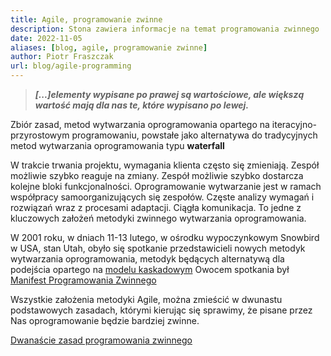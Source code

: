 ```yaml
---
title: Agile, programowanie zwinne
description: Stona zawiera informacje na temat programowania zwinnego
date: 2022-11-05
aliases: [blog, agile, programowanie zwinne]
author: Piotr Fraszczak
url: blog/agile-programming
---
```



> ***[...]elementy wypisane po prawej są wartościowe, ale większą wartość mają dla nas te, które wypisano po lewej.*** 


Zbiór zasad, metod wytwarzania oprogramowania opartego na iteracyjno-przyrostowym programowaniu, powstałe jako alternatywa do tradycyjnych metod wytwarzania oprogramowania typu **waterfall**

W trakcie trwania projektu, wymagania klienta często się zmieniają.
Zespół możliwie szybko reaguje na zmiany.
Zespół możliwie szybko dostarcza kolejne bloki funkcjonalności.
Oprogramowanie wytwarzanie jest w ramach współpracy samoorganizujących się zespołów. Częste analizy wymagań i rozwiązań wraz z procesami adaptacji.
Ciągła komunikacja.
To jedne z kluczowych założeń metodyki zwinnego wytwarzania oprogramowania.

W 2001 roku, w dniach 11-13 lutego, w ośrodku wypoczynkowym Snowbird w USA, stan Utah, obyło się spotkanie przedstawicieli nowych metodyk wytwarzania oprogramowania, metodyk będących alternatywą dla podejścia opartego na [modelu kaskadowym](https://pl.wikipedia.org/wiki/Model_kaskadowy) Owocem spotkania był [Manifest Programowania Zwinnego](https://agilemanifesto.org/iso/pl/manifesto.html)

Wszystkie założenia metodyki Agile, można zmieścić w dwunastu podstawowych zasadach, którymi kierując się sprawimy, że pisane przez Nas oprogramowanie będzie bardziej zwinne.

[Dwanaście zasad programowania zwinnego](/blog/twelve-rules) <!--more-->